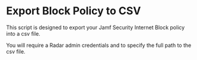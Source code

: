 # Export Block Policy to CSV

This script is designed to export your Jamf Security Internet Block policy into a csv file. 

You will require a Radar admin credentials and to specify the full path to the csv file. 